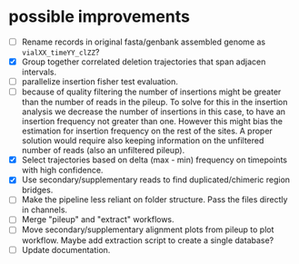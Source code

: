# possible improvements

- [ ] Rename records in original fasta/genbank assembled genome as `vialXX_timeYY_clZZ`?
- [x] Group together correlated deletion trajectories that span adjacen intervals.
- [ ] parallelize insertion fisher test evaluation.
- [ ] because of quality filtering the number of insertions might be greater than the number of reads in the pileup. To solve for this in the insertion analysis we decrease the number of insertions in this case, to have an insertion frequency not greater than one. However this might bias the estimation for insertion frequency on the rest of the sites. A proper solution would require also keeping information on the unfiltered number of reads (also an unfiltered pileup).
- [x] Select trajectories based on delta (max - min) frequency on timepoints with high confidence.
- [x] Use secondary/supplementary reads to find duplicated/chimeric region bridges.
- [ ] Make the pipeline less reliant on folder structure. Pass the files directly in channels.
- [ ] Merge "pileup" and "extract" workflows.
- [ ] Move secondary/supplementary alignment plots from pileup to plot workflow. Maybe add extraction script to create a single database?
- [ ] Update documentation.